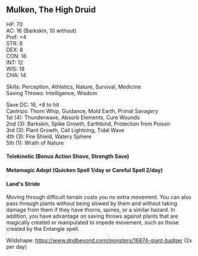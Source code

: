 ## Mulken, The High Druid 

HP: 70 \
AC: 16 (Barkskin, 10 without) \
Prof: +4 \
STR: 8 \
DEX: 8 \
CON: 16 \
INT: 12 \
WIS: 18 \
CHA: 14

Skills: Perception, Athletics, Nature, Survival, Medicine \
Saving Throws: Intelligence, Wisdom

Save DC: 16, +8 to hit \
Cantrips: Thorn Whip, Guidance, Mold Earth, Primal Savagery \
1st (4): Thunderwave, Absorb Elements, Cure Wounds \
2nd (3): Barkskin, Spike Growth, Earthbind, Protection from Poison \
3rd (3): Plant Growth, Call Lightning, Tidal Wave \
4th (3): Fire Shield, Watery Sphere \
5th (1): Wrath of Nature

#### Telekinetic (Bonus Action Shove, Strength Save)

#### Metamagic Adept (Quicken Spell 1/day or Careful Spell 2/day)

#### Land's Stride
Moving through difficult terrain costs you no extra movement. You can also pass through plants without being slowed by them and without taking damage from them if they have thorns, spines, or a similar hazard.
In addition, you have advantage on saving throws against plants that are magically created or manipulated to impede movement, such as those created by the Entangle spell.

Wildshape: https://www.dndbeyond.com/monsters/16874-giant-badger (2x per day)
